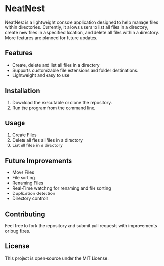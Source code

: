 # NeatNest

NeatNest is a lightweight console application designed to help manage files within directories. Currently, it allows users to list all files in a directory, create new files in a specified location, and delete all files within a directory. More features are planned for future updates.

## Features
- Create, delete and list all files in a directory
- Supports customizable file extensions and folder destinations.
- Lightweight and easy to use.

## Installation
1. Download the executable or clone the repository.
2. Run the program from the command line.

## Usage
1. Create Files
2. Delete all fles all files in a directory 
3. List all files in a directory

## Future Improvements
- Move Files
- File sorting
- Renaming Files
- Real-Time watching for renaming and file sorting
- Duplication detection
- Directory controls  

## Contributing
Feel free to fork the repository and submit pull requests with improvements or bug fixes.

## License
This project is open-source under the MIT License.
